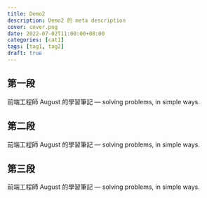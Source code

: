 ```yaml
---
title: Demo2
description: Demo2 的 meta description
cover: cover.png
date: 2022-07-02T11:00:00+08:00
categories: [cat1]
tags: [tag1, tag2]
draft: true
---
```


## 第一段
前端工程師 August 的學習筆記 — solving problems, in simple ways.

## 第二段
前端工程師 August 的學習筆記 — solving problems, in simple ways.

## 第三段
前端工程師 August 的學習筆記 — solving problems, in simple ways.